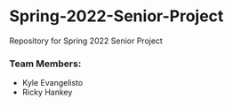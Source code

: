 # Spring-2022-Senior-Project
Repository for Spring 2022 Senior Project

### Team Members:
* Kyle Evangelisto
* Ricky Hankey
